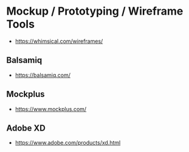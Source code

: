 # Mockup / Prototyping / Wireframe Tools
* https://whimsical.com/wireframes/

## Balsamiq
* https://balsamiq.com/

## Mockplus
* https://www.mockplus.com/

## Adobe XD
* https://www.adobe.com/products/xd.html

